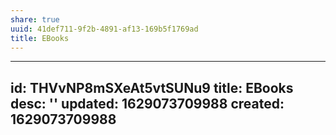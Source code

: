 ```yaml
---
share: true
uuid: 41def711-9f2b-4891-af13-169b5f1769ad
title: EBooks
---
```

---
id: THVvNP8mSXeAt5vtSUNu9
title: EBooks
desc: ''
updated: 1629073709988
created: 1629073709988
---

